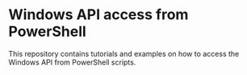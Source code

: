 # Windows API access from PowerShell

This repository contains tutorials and examples on how to access the Windows API from PowerShell scripts.
